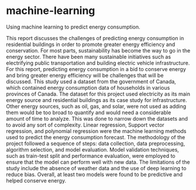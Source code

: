 # machine-learning
Using machine learning to predict energy consumption.

This report discusses the challenges of predicting energy consumption in residential buildings in
order to promote greater energy efficiency and conservation. For most parts, sustainability has
become the way to go in the energy sector. There have been many sustainable initiatives such as
electrifying public transportation and building electric vehicle infrastructure. For this report,
predicting energy consumption in a bid to conserve energy and bring greater energy efficiency
will be challenges that will be discussed.
This study used a dataset from the government of Canada, which contained energy consumption
data of households in various provinces of Canada. The dataset for this project used electricity as
its main energy source and residential buildings as its case study for infrastructure. Other energy
sources, such as oil, gas, and solar, were not used as adding them would be too broad to quantify
and would need a considerable amount of time to analyze. This was done to narrow down the
datasets and to avoid any sort of complexity. Linear regression, Support vector regression, and
polynomial regression were the machine learning methods used to predict the energy
consumption forecast.
The methodology of the project followed a sequence of steps: data collection, data
preprocessing, algorithm selection, and model evaluation. Model validation techniques, such as
train-test split and performance evaluation, were employed to ensure that the model can perform
well with new data. The limitations of the study include the absence of weather data and the use
of deep learning to reduce bias. Overall, at least two models were found to be predictive and
helped conserve energy.

